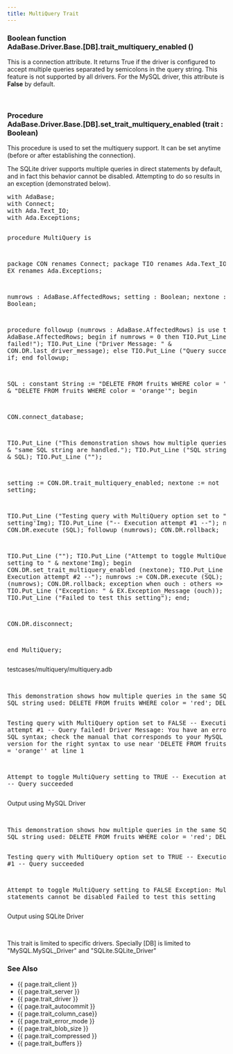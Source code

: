 ```yaml
---
title: MultiQuery Trait
---
```


<div class="leftside">
<h3>Boolean function<br/>
AdaBase.Driver.Base.[DB].trait_multiquery_enabled ()</h3>
<p>This is a connection attribute.  It returns True if the driver is
configured to accept multiple queries separated by semicolons in the
query string.  This feature is not supported by all drivers.  For the
MySQL driver, this attribute is <b>False</b> by default.</p>
<br/>
<h3>Procedure<br/>
AdaBase.Driver.Base.[DB].set_trait_multiquery_enabled (trait : Boolean)</h3>
<p>This procedure is used to set the multiquery support.  It can be set
anytime (before or after establishing the connection).</p>
<p>
The SQLite driver supports multiple queries in direct statements by
default, and in fact this behavior cannot be disabled.  Attempting to do
so results in an exception (demonstrated below).
</p>
<pre class="code">
with AdaBase;
with Connect;
with Ada.Text_IO;
with Ada.Exceptions;

procedure MultiQuery is

   package CON renames Connect;
   package TIO renames Ada.Text_IO;
   package EX  renames Ada.Exceptions;

   numrows : AdaBase.AffectedRows;
   setting : Boolean;
   nextone : Boolean;

   procedure followup (numrows : AdaBase.AffectedRows)
   is
      use type AdaBase.AffectedRows;
   begin
      if numrows = 0 then
         TIO.Put_Line ("Query failed!");
         TIO.Put_Line ("Driver Message: " & CON.DR.last_driver_message);
      else
         TIO.Put_Line ("Query succeeded");
      end if;
   end followup;

   SQL : constant String :=
         "DELETE FROM fruits WHERE color = 'red'; " &
         "DELETE FROM fruits WHERE color = 'orange'";
begin

   CON.connect_database;

   TIO.Put_Line ("This demonstration shows how multiple queries in the " &
                 "same SQL string are handled.");
   TIO.Put_Line ("SQL string used: " & SQL);
   TIO.Put_Line ("");

   setting := CON.DR.trait_multiquery_enabled;
   nextone := not setting;

   TIO.Put_Line ("Testing query with MultiQuery option set to " & setting'Img);
   TIO.Put_Line ("--  Execution attempt #1  --");
   numrows := CON.DR.execute (SQL);
   followup (numrows);
   CON.DR.rollback;

   TIO.Put_Line ("");
   TIO.Put_Line ("Attempt to toggle MultiQuery setting to " & nextone'Img);
   begin
      CON.DR.set_trait_multiquery_enabled (nextone);
      TIO.Put_Line ("--  Execution attempt #2  --");
      numrows := CON.DR.execute (SQL);
      followup (numrows);
      CON.DR.rollback;
   exception
      when ouch : others =>
         TIO.Put_Line ("Exception: " & EX.Exception_Message (ouch));
         TIO.Put_Line ("Failed to test this setting");
   end;

   CON.DR.disconnect;

end MultiQuery;
</pre>
<p class="caption">testcases/multiquery/multiquery.adb</p>
<br/>
<pre class="output">
This demonstration shows how multiple queries in the same SQL string are handled.
SQL string used: DELETE FROM fruits WHERE color = 'red'; DELETE FROM fruits WHERE color = 'orange'

Testing query with MultiQuery option set to FALSE
--  Execution attempt #1  --
Query failed!
Driver Message: You have an error in your SQL syntax; check the manual that corresponds to your MySQL server version for the right syntax to use near 'DELETE FROM fruits WHERE color = 'orange'' at line 1

Attempt to toggle MultiQuery setting to TRUE
--  Execution attempt #2  --
Query succeeded
</pre>
<p class="caption">Output using MySQL Driver</p>

<br/>
<pre class="output">
This demonstration shows how multiple queries in the same SQL string are handled.
SQL string used: DELETE FROM fruits WHERE color = 'red'; DELETE FROM fruits WHERE color = 'orange'

Testing query with MultiQuery option set to TRUE
--  Execution attempt #1  --
Query succeeded

Attempt to toggle MultiQuery setting to FALSE
Exception: Multiple SQL statements cannot be disabled
Failed to test this setting
</pre>
<p class="caption">Output using SQLite Driver</p>
<br/>
<p>This trait is limited to specific drivers.  Specially [DB] is limited to "MySQL.MySQL_Driver"
and "SQLite.SQLite_Driver"</p>
</div>
<div class="sidenav">
  <h3>See Also</h3>
  <ul>
    <li>{{ page.trait_client }}</li>
    <li>{{ page.trait_server }}</li>
    <li>{{ page.trait_driver }}</li>
    <li>{{ page.trait_autocommit }}</li>
    <li>{{ page.trait_column_case}}</li>
    <li>{{ page.trait_error_mode }}</li>
    <li>{{ page.trait_blob_size }}</li>
    <li>{{ page.trait_compressed }}</li>
    <li>{{ page.trait_buffers }}</li>
  </ul>
</div>
